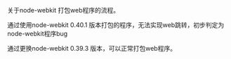 关于node-webkit 打包web程序的流程。



通过使用node-webkit 0.40.1 版本打包的程序，无法实现web跳转，初步判定为node-webkit程序bug



通过更换node-webkit 0.39.3 版本，可以正常打包web程序。